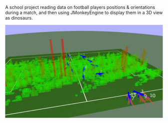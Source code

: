 A school project reading data on football players positions & orientations during a match, and then using JMonkeyEngine to display them in a 3D view as dinosaurs.

![Screenshot](screenshot.png)
